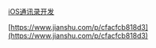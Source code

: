 [iOS通讯录开发](https://www.jianshu.com/p/6acad14cf3c9)

[https://www.jianshu.com/p/cfacfcb818d3](https://www.jianshu.com/p/cfacfcb818d3)
